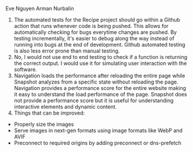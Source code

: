 Eve Nguyen
Arman Nurbalin 

1. The automated tests for the Recipe project should go within a Github action that runs whenever code is being pushed. This allows for automatically checking for bugs everytime changes are pushed. By testing incrementally, it's easier to debug along the way instead of running into bugs at the end of development. Github automated testing is also less error prone than manual testing.
2. No, I would not use end to end testing to check if a function is returning the correct output. I would use it for simulating user interaction with the software.
3. Navigation loads the performance after reloading the entire page while Snapshot analyzes from a specific state without reloading the page. Navigation provides a performance score for the entire website making it easy to understand the load performance of the page. Snapshot does not provide a performance score but it is useful for understanding interactive elements and dynamic content.
4. Things that can be improved:
- Properly size the images 
- Serve images in next-gen formats using image formats like WebP and AVIF
- Preconnect to required origins by adding preconnect or dns-prefetch